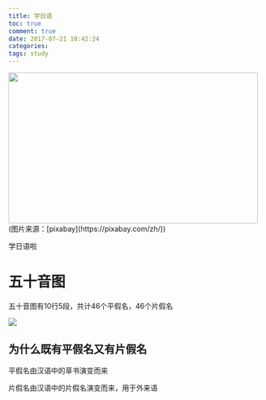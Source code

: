 ```yaml
---
title: 学日语
toc: true
comment: true
date: 2017-07-21 10:42:24
categories:
tags: study
---
```




<img src="http://o9xbyqajf.bkt.clouddn.com/20170721150060600764786.png" width="492" height="297"/>
(图片来源：[pixabay](https://pixabay.com/zh/))

学日语啦

<!--more-->


# 五十音图

五十音图有10行5段，共计46个平假名，46个片假名

<img src="http://o9xbyqajf.bkt.clouddn.com/20170726150107109320497.png"/>

## 为什么既有平假名又有片假名

平假名由汉语中的草书演变而来

片假名由汉语中的片假名演变而来，用于外来语


